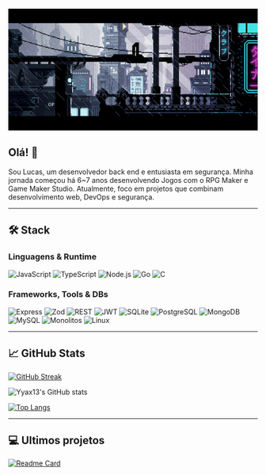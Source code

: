 ![Banner](https://raw.githubusercontent.com/Yyax13/Yyax13/refs/heads/main/banner.gif)

## Olá! 👋

Sou Lucas, um desenvolvedor back end e entusiasta em segurança. Minha jornada começou há 6~7 anos desenvolvendo Jogos com o RPG Maker e Game Maker Studio. Atualmente, foco em projetos que combinam desenvolvimento web, DevOps e segurança.

---

## 🛠️ Stack

### Linguagens & Runtime
![JavaScript](https://img.shields.io/badge/javascript-F7DF1E?style=for-the-badge&logo=javascript&logoColor=black)
![TypeScript](https://img.shields.io/badge/typescript-007ACC?style=for-the-badge&logo=typescript&logoColor=white)
![Node.js](https://img.shields.io/badge/node.js-339933?style=for-the-badge&logo=nodedotjs&logoColor=white)
![Go](https://img.shields.io/badge/go-00ADD8?style=for-the-badge&logo=go&logoColor=white)
![C](https://img.shields.io/badge/C-00599C?style=for-the-badge&logo=c&logoColor=white)

### Frameworks, Tools & DBs
![Express](https://img.shields.io/badge/express-000000?style=for-the-badge&logo=express&logoColor=white)
![Zod](https://img.shields.io/badge/zod-3E4E88?style=for-the-badge&logo=zod&logoColor=white)
![REST](https://img.shields.io/badge/REST-FF6F61?style=for-the-badge&logo=rest&logoColor=white)
![JWT](https://img.shields.io/badge/jwt-000000?style=for-the-badge&logo=jsonwebtokens&logoColor=white)
![SQLite](https://img.shields.io/badge/sqlite-003B57?style=for-the-badge&logo=sqlite&logoColor=white)
![PostgreSQL](https://img.shields.io/badge/postgresql-336791?style=for-the-badge&logo=postgresql&logoColor=white)
![MongoDB](https://img.shields.io/badge/mongodb-47A248?style=for-the-badge&logo=mongodb&logoColor=white)
![MySQL](https://img.shields.io/badge/mysql-4479A1?style=for-the-badge&logo=mysql&logoColor=white)
![Monolitos](https://img.shields.io/badge/Monolitos-6A5ACD?style=for-the-badge&logo=monolith&logoColor=white)
![Linux](https://img.shields.io/badge/Linux-000000?style=for-the-badge&logo=linux&logoColor=white)

---

## 📈 GitHub Stats

[![GitHub Streak](https://streak-stats.demolab.com?user=Yyax13&theme=tokyonight)](https://git.io/streak-stats)

![Yyax13's GitHub stats](https://github-readme-stats.vercel.app/api?username=Yyax13&show_icons=true&theme=tokyonight)

[![Top Langs](https://github-readme-stats.vercel.app/api/top-langs/?username=Yyax13&layout=compact&count_weight=0&exclude_repo=nvim,Pentest,ricebyhowo,agrinho25,hoWoS,Yollor&hide=html,css,php,Makefile,shell,Powershell&theme=tokyonight)](https://github.com/anuraghazra/github-readme-stats)

---

## 💻 Ultimos projetos

[![Readme Card](https://github-readme-stats.vercel.app/api/pin/?username=Yyax13&repo=shellcode?show_owner=true&theme=tokyonight)](https://github.com/anuraghazra/github-readme-stats)
